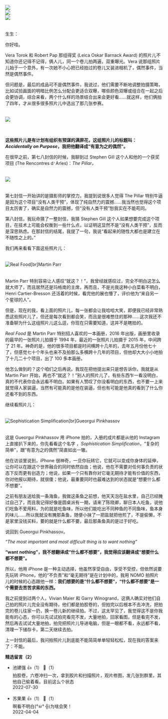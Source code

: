 [![](https://static001.geekbang.org/resource/image/c4/d3/c48db6f6e593c1413f9e760811055ed3.jpg?wh=750x360)](http://time.geekbang.org/column/article/473867)  
[![](https://static001.geekbang.org/resource/image/89/0c/89b060e711aec8fede092d101f524f0c.jpg?wh=750x360)](http://time.geekbang.org/column/article/473914)  
[![](https://static001.geekbang.org/resource/image/yy/6a/yy1f97578940e5236d600e6b8166cd6a.jpg?wh=750x360)](http://time.geekbang.org/column/article/498025)

　  
生生：

你好哇。

Vera Torok 和 Robert Pap 那组得奖 (Leica Oskar Barnack Award) 的照片儿不知道你还记得不记得，俩人儿，同一个卷儿拍两遍，双重曝光。Vera 说那组照片儿始于一个意外，有一次她不小心把已经拍过的卷儿又装进相机了，偶然事件，当然是偶然事件。

但问题是，最后的成品可不是偶然事件，我说过，他们需要不断地调整拍摄策略，比如试验画面的明暗比例怎么分配会更适合双曝，哪些颜色双曝或组合在一起之后会更协调，综合来看，两个什么样的场景结合出来会更好看……就这样，他们俩拍了四年，才从很多很多照片儿中选出了那几张参赛。  
　

![](https://static001.geekbang.org/resource/image/99/8b/991aaeb0cfdd65d695d554bf286b798b.jpg?wh=1915x2912)

　

**这些照片儿是有计划有组织有预谋的满屏花，这组照片儿的标题叫：*Accidentally on Purpose*，我把他翻译成“有意为之的偶然”。**

在很早之前，第七八封信的时候，我聊到过 Stephen Gill 这个人和他的一个获奖项目 (The Rencontres d`'`Arles)：*The Pillar。*  
　

![](https://static001.geekbang.org/resource/image/59/ee/5995b73c00780c7cdb4344557e3abfee.jpg?wh=3500x7559)

　  
第七封信一开始讲的是摄影师的掌控力，我提到说很多人觉得 The Pillar 特别牛逼是因为这个项目“没有人类干预”，体现了纯自然力的震撼……我当然也觉得这个项目太厉害了，确实是自然力的震撼，但“没有人类干预”恕我实在不能苟同。

第八封信，我玩命猜了一整封信，我猜 Stephen Gill 这个人如果想要完成这个项目，在技术上可能会权衡到一些什么点，以证明这显然不是“没有人类干预”，反而是深思熟虑。在那封信的结尾，我提了一句，我说“看起来的随性大都也是建立在不随性之上的。”

我们再来看看下面这些照片儿：  
　

![](https://static001.geekbang.org/resource/image/28/c8/28e92530dfed60f8f46dd0fc154c4dc8.jpg?wh=4858x5503 "Real Food[br]Martin Parr")

　  
Martin Parr 特别容易让人感叹“就这？！”，我曾经就感叹过，完全不明白这怎么就大师了，而且居然还是玛格南的主席，再而且，不是光我这种小白菜看不明白，Henri Cartier-Bresson 还活着的时候，看完他的展也懵了，评价他为“来自另一个星球的人”。

但是，现在的我，看上面的照片儿，每一张都会让我哈哈大笑，即便我已经非常熟悉这些照片儿了，但还是每次看到都会笑，而且是很难憋住的那种……这次我还不准备聊为什么这组照片儿这么逗，你现在只需要知道，这并不是瞎拍的。

*Real Food* 是 Martin Parr 特别招人喜欢的一本画册，2016 年出版，画册里收录的最早的一张照片儿拍摄于 1994 年，最近的一张照片儿拍摄于 2015 年，中间跨了 21 年。神奇的是，他的很多项目都是时间横跨十几年的，去年五月份他七十了，但感觉七十个年头也来不及拍那么多横跨十几年的项目，但他却大大小小地拍了十几二十个项目，出了 100 多本画册。

他怎么做到的？这个咱们之后再说。我现在把他提出来只是想告诉你，我就是从 Martin Parr 开始，再也不“就这？！”别人的照片儿了，有些东西乍一看没明白，真的不代表你会永远看不明白。如果有人赞叹了你没看明白的东西，也不要一上来就觉得人家装逼，当然有可能真的是他在装逼，但也有可能是他真的看到了什么你还看不到的东西。

继续看照片儿：  
　

![](https://static001.geekbang.org/resource/image/bf/b5/bf268ff4aa0d530274d09f7e708965b5.jpg?wh=3383x3378 "Sophistication Simplification[br]Gueorgui Pinkhassov")

　  
这是 Gueorgui Pinkhassov 用 iPhone 拍的，入册的成片都是从他的 Instagram 上直接扒下来的，你先看看这个名字 ，*Sophistication Simplification*，“复杂的简单”，跟“有意为之的偶然”简直如出一辙。

他在访谈里说到，iPhone 很神奇，一旦你玩转它，它就可以变成你身体的延伸，让你可以在跟这个世界融合的同时依然自由；他说，他在不需要对任何事负责的状态下反而更有创造力；他说，如果一个只有靠你对它毫无期待才能有价值的东西，你对他报以期待，就很傻；他说，最重要同时也最难达到的状态就是“想要什么都不想要”。

之前有朋友送给我一条海鱼，我做这条鱼之前想，他天天泡在盐水里，自己已经腌过自己了，而且我记得好像是圆桌派有一期，请来了陈晓卿，聊日本人吃鱼，说他们吃鱼不爱用料，为的就是吃鱼味，所以他们能吃出不同种鱼的不同鱼味，鱼本身的味儿……所以我就没有腌那条鱼，随便小抹了一把盐就把他煎了，不是偷懒，不是家里没钱买料，要的就是什么都不要，最后那条鱼真的是过于好吃。

说回到 Gueorgui Pinkhassov。

*“The most important and most difficult thing is to want nothing”*

**“want nothing”，我不想翻译成“什么都不想要”，我觉得应该翻译成“想要什么都不想要”。**

所以，他用 iPhone 是一种主动选择，他虽然享受自由，享受不受控，但依然说要先玩转 iPhone，他的“不负责”和“毫无期待”是在计划中的，我用 NOMO 拍照片儿的时候的心态跟他一样：**我们想要的是“什么都不想要”，“什么都不想要”是一个需要去苦苦求索的东西。**

我之前提到过两个人，Vivian Maier 和 Garry Winogrand，这俩人确实对他们自己拍的照片儿完全没有期待，他们都是拍胶卷的，但拍完以后根本不去冲洗，把拍完的卷儿往家一扔，换一卷儿新的继续拍。不过，这太罕见了，我觉得这不是你我能有的心态，你可以先试试拍完看完不发，大量地拍，回家看图，但是看完不发，然后再去试试大量地拍，拍完把照片儿导进电脑，但是一眼都不看，永远都不看，清理一下储存卡，第二天继续去拍。

上一封信的最后，我问拍照片儿到底能不能简简单单轻轻松松，现在我的答案来了：不能。
<div><strong>精选留言（2）</strong></div><ul>
<li><span>池建强</span> 👍（1） 💬（1）<div>拍胶卷，六卷冲扫一次，拿到胶片和扫描照片，观片修图，发几张到群里，其他自己偷着看。目前这么个状态</div>2022-07-30</li><br/><li><span>苏果果</span> 👍（1） 💬（1）<div>啊看不明白(°ㅂ° ╬)为啥会笑！</div>2022-04-04</li><br/>
</ul>